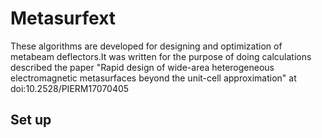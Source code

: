 
# Metasurfext
These algorithms are developed for designing and optimization of metabeam deflectors.It was written for the purpose of doing calculations described the paper "Rapid design of wide-area heterogeneous electromagnetic metasurfaces beyond the unit-cell approximation" at doi:10.2528/PIERM17070405

## Set up
